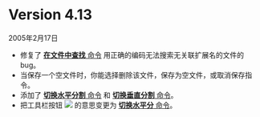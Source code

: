 # Version 4.13

2005年2月17日

- 修复了 [**在文件中查找** 命令](../cmd/search/grep) 用正确的编码无法搜索无关联扩展名的文件的 bug。
- 当保存一个空文件时，你能选择删除该文件，保存为空文件，或取消保存指令。
- 添加了 [**切换水平分割** 命令](../cmd/window/window_split_horz_toggle) 和 [**切换垂直分割** 命令](../cmd/window/window_split_vert_toggle)。
- 把工具栏按钮 ![](../images/windowsplithorzfix..png) 的意思变更为 [**切换水平分** 命令](../cmd/window/window_split_horz_toggle)。
